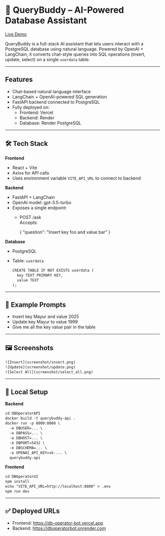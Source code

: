 # 🧠 QueryBuddy – AI-Powered Database Assistant

[Live Demo](https://db-operator-bot.vercel.app)  

QueryBuddy is a full-stack AI assistant that lets users interact with a PostgreSQL database using natural language. Powered by OpenAI + LangChain, it converts chat-style queries into SQL operations (insert, update, select) on a single `userdata` table.

---

## Features

- Chat-based natural language interface
- LangChain + OpenAI-powered SQL generation
- FastAPI backend connected to PostgreSQL
- Fully deployed on:
  - Frontend: Vercel
  - Backend: Render
  - Database: Render PostgreSQL

---

## 🛠️ Tech Stack

**Frontend**
- React + Vite
- Axios for API calls
- Uses environment variable `VITE_API_URL` to connect to backend

**Backend**
- FastAPI + LangChain
- OpenAI model: gpt-3.5-turbo
- Exposes a single endpoint:
  - POST /ask  
    Accepts:

      {
        "question": "Insert key foo and value bar"
      }

**Database**
- PostgreSQL
- Table: `userdata`

      CREATE TABLE IF NOT EXISTS userdata (
        key TEXT PRIMARY KEY,
        value TEXT
      );

---

## 🧪 Example Prompts

- Insert key Mayur and value 2025  
- Update key Mayur to value 1999  
- Give me all the key value pair in the table  

---

## 🖼️ Screenshots

    ![Insert](screenshot/insert.png)
    ![Update](screenshot/update.png)
    ![Select All](screenshot/select_all.png)

---

## 🚀 Local Setup

**Backend**

    cd DBOperatorAPI
    docker build -t querybuddy-api .
    docker run -p 8000:8000 \
      -e DBUSER=... \
      -e DBPASS=... \
      -e DBHOST=... \
      -e DBPORT=5432 \
      -e DBSCHEMA=... \
      -e OPENAI_API_KEY=sk-... \
      querybuddy-api

**Frontend**

    cd DBOperatorUI
    npm install
    echo "VITE_API_URL=http://localhost:8000" > .env
    npm run dev

---

## ✅ Deployed URLs

- Frontend: https://db-operator-bot.vercel.app  
- Backend: https://dboperatorbot.onrender.com
